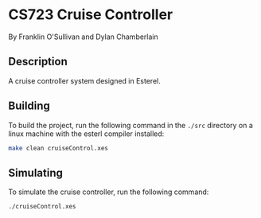 # CS723 Cruise Controller
By Franklin O'Sullivan and Dylan Chamberlain

## Description
A cruise controller system designed in Esterel.

## Building
To build the project, run the following command in the `./src` directory on a linux machine with the esterl compiler installed:

```bash
make clean cruiseControl.xes
```

## Simulating
To simulate the cruise controller, run the following command:
```bash
./cruiseControl.xes
```